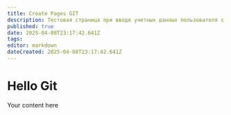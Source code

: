 ```yaml
---
title: Create Pages GIT
description: Тестовая страница при вводе учетных данных пользователя с GIT
published: true
date: 2025-04-08T23:17:42.641Z
tags: 
editor: markdown
dateCreated: 2025-04-08T23:17:42.641Z
---
```


# Hello Git
Your content here